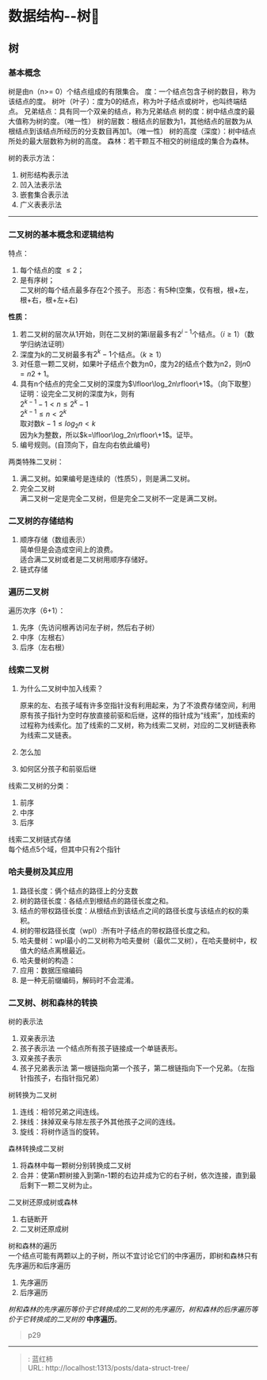 # 数据结构--树🌲

## 树

### 基本概念
树是由n（n>= 0）个结点组成的有限集合。
度：一个结点包含子树的数目，称为该结点的度。
树叶（叶子）：度为0的结点，称为叶子结点或树叶，也叫终端结点。
兄弟结点：具有同一个双亲的结点，称为兄弟结点
树的度：树中结点度的最大值称为树的度。（唯一性）
树的层数：根结点的层数为1，其他结点的层数为从根结点到该结点所经历的分支数目再加1。（唯一性）
树的高度（深度）：树中结点所处的最大层数称为树的高度。
森林：若干颗互不相交的树组成的集合为森林。

树的表示方法：
1. 树形结构表示法
2. 凹入法表示法
3. 嵌套集合表示法
4. 广义表表示法

---

### 二叉树的基本概念和逻辑结构
特点：  
1. 每个结点的度 $\leq2$；   
2. 是有序树；    
二叉树的每个结点最多存在2个孩子。
形态：有5种(空集，仅有根，根+左，根+右，根+左+右)  

**性质：**  
1. 若二叉树的层次从1开始，则在二叉树的第i层最多有$2^{i-1}$个结点。（$i\geq1$）（数学归纳法证明）
2. 深度为k的二叉树最多有$2^k-1$个结点。（$k\geq1$）
3. 对任意一颗二叉树，如果叶子结点个数为n0，度为2的结点个数为n2，则$n0=n2+1$。
4. 具有n个结点的完全二叉树的深度为$\lfloor\log_2n\rfloor\+1$。（向下取整）  
证明：设完全二叉树的深度为k，则有  
$2^{k-1}-1 < n \leq 2^k-1$  
$2^{k-1}\leq n<2^k$  
取对数$k-1\leq log_2n<k$  
因为k为整数，所以$k=\lfloor\log_2n\rfloor\+1$。证毕。
5. 编号规则。(自顶向下，自左向右依此编号)

两类特殊二叉树：
1. 满二叉树。如果编号是连续的（性质5），则是满二叉树。
2. 完全二叉树  
满二叉树一定是完全二叉树，但是完全二叉树不一定是满二叉树。

### 二叉树的存储结构
1. 顺序存储（数组表示）  
简单但是会造成空间上的浪费。  
适合满二叉树或者是二叉树用顺序存储好。  
2. 链式存储  

### 遍历二叉树
遍历次序（6+1）：  
1. 先序（先访问根再访问左子树，然后右子树）  
2. 中序（左根右）
3. 后序（左右根）

### 线索二叉树

1. 为什么二叉树中加入线索？  

   原来的左、右孩子域有许多空指针没有利用起来，为了不浪费存储空间，利用原有孩子指针为空时存放直接前驱和后继，这样的指针成为“线索”，加线索的过程称为线索化。加了线索的二叉树，称为线索二叉树，对应的二叉树链表称为线索二叉链表。
2. 怎么加
3. 如何区分孩子和前驱后继

线索二叉树的分类：  
1. 前序
2. 中序
3. 后序

线索二叉树链式存储  
每个结点5个域，但其中只有2个指针

### 哈夫曼树及其应用
1. 路径长度：俩个结点的路径上的分支数  
2. 树的路径长度：各结点到根结点的路径长度之和。  
3. 结点的带权路径长度：从根结点到该结点之间的路径长度与该结点的权的乘积。  
4. 树的带权路径长度（wpl）:所有叶子结点的带权路径长度之和。  
5. 哈夫曼树：wpl最小的二叉树称为哈夫曼树（最优二叉树），在哈夫曼树中，权值大的结点离根最近。  
6. 哈夫曼树的构造：    
7. 应用：数据压缩编码
8. 是一种无前缀编码，解码时不会混淆。  

### 二叉树、树和森林的转换

树的表示法
1. 双亲表示法  
2. 孩子表示法
   一个结点所有孩子链接成一个单链表形。
3. 双亲孩子表示
4. 孩子兄弟表示法
   第一根链指向第一个孩子，第二根链指向下一个兄弟。（左指针指孩子，右指针指兄弟）

树转换为二叉树
1. 连线：相邻兄弟之间连线。
2. 抹线：抹掉双亲与除左孩子外其他孩子之间的连线。
3. 旋线：将树作适当的旋转。

森林转换成二叉树
1. 将森林中每一颗树分别转换成二叉树
2. 合并：使第n颗树接入到第n-1颗的右边并成为它的右子树，依次连接，直到最后剩下一颗二叉树为止。

二叉树还原成树或森林
1. 右链断开
2. 二叉树还原成树

树和森林的遍历  
一个结点可能有两颗以上的子树，所以不宜讨论它们的中序遍历，即树和森林只有先序遍历和后序遍历
1. 先序遍历
2. 后序遍历

*树和森林的先序遍历等价于它转换成的二叉树的先序遍历，树和森林的后序遍历等价于它转换成的二叉树的* **中序遍历**。

>p29

---

> : 蓝红柿  
> URL: http://localhost:1313/posts/data-struct-tree/  

